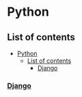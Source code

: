 # Python

## List of contents

- [Python](#python)
  - [List of contents](#list-of-contents)
    - [Django](#django)

### [Django](/python/django/django_index.md)
